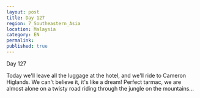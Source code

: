 ```yaml
---
layout: post
title: Day 127
region: 7_Southeastern_Asia
location: Malaysia
category: EN
permalink:
published: true
---
```


Day 127

Today we'll leave all the luggage at the hotel, and we'll ride to Cameron Higlands. We can't believe it, it's like a dream! Perfect tarmac, we are almost alone on a twisty road riding through the jungle on the mountains...

<p><a
href="https://lh3.googleusercontent.com/hbk9yrUGgIQq7v6UVeDo7xbLn_eIUKavnxIBCEPhpIh6V0M0Utm0gxV0baUyX3px9ShsKHDgQ94rEC6XVpMQWfq5lpEsI3ug8V-p64SL61Yj_LEhd_LGG04TOPC8wZKPllhnyJ8C_oRE4A2-At3_6bJ46AgIq-9j_O-gLVRadUyRJDpyjZJwwHO1oM5ZlqIUdBLDWT_B-zMUj830uzvoVtwjRPWMlNSt52MEAtUzvXIwITZJRzLTqqFLDkzdHjC3RfYExPon7yfqDHuzeaBTc9DQU6nD65lzmmPVjCEwKgtCvXlcp86d9i-mliO1yCeVcED4YZTIpJxSCivIxL2Rbu2Z0xi7Nms7I8_nnZJotuUMbvtf3SHw_tAmNw-1oS9VSZRL48VmA7Q8osipE0UbUGCS8XEcSWjnhBet7SdjPWivP7Yq13RErMoDHql_SYyLi_S74UNlYiMl26f_utVP8PfmMFl1_7U-3ui1qjNGvm3iuq3UfXHgsN-bu-d_WRRJd7q48WeV3P3RTL05h-kAJ0L0HG0q9Df05zMvM0oLXTY-DofiRLuIXL7ilTos9QauGbNX6wypuW5Lg0rd452l3wlGIAODtDzVx5eI_U5c8Lkaw-qBjCYYgjBjQYGUaDLRDDPt9RfO7wu46o0WMAeficqxMpnf62cbEI4pxC6UsRT5yVSuFw4UPIwzeubveYuwk2_TCSygfJWZlI9wvYw=w836-h627-no"><img 
src="https://lh3.googleusercontent.com/hbk9yrUGgIQq7v6UVeDo7xbLn_eIUKavnxIBCEPhpIh6V0M0Utm0gxV0baUyX3px9ShsKHDgQ94rEC6XVpMQWfq5lpEsI3ug8V-p64SL61Yj_LEhd_LGG04TOPC8wZKPllhnyJ8C_oRE4A2-At3_6bJ46AgIq-9j_O-gLVRadUyRJDpyjZJwwHO1oM5ZlqIUdBLDWT_B-zMUj830uzvoVtwjRPWMlNSt52MEAtUzvXIwITZJRzLTqqFLDkzdHjC3RfYExPon7yfqDHuzeaBTc9DQU6nD65lzmmPVjCEwKgtCvXlcp86d9i-mliO1yCeVcED4YZTIpJxSCivIxL2Rbu2Z0xi7Nms7I8_nnZJotuUMbvtf3SHw_tAmNw-1oS9VSZRL48VmA7Q8osipE0UbUGCS8XEcSWjnhBet7SdjPWivP7Yq13RErMoDHql_SYyLi_S74UNlYiMl26f_utVP8PfmMFl1_7U-3ui1qjNGvm3iuq3UfXHgsN-bu-d_WRRJd7q48WeV3P3RTL05h-kAJ0L0HG0q9Df05zMvM0oLXTY-DofiRLuIXL7ilTos9QauGbNX6wypuW5Lg0rd452l3wlGIAODtDzVx5eI_U5c8Lkaw-qBjCYYgjBjQYGUaDLRDDPt9RfO7wu46o0WMAeficqxMpnf62cbEI4pxC6UsRT5yVSuFw4UPIwzeubveYuwk2_TCSygfJWZlI9wvYw=w836-h627-no" class="oversize" alt=""></a></p>

<p><a
href="https://lh3.googleusercontent.com/5FEbFxjcIDYy_lKDgSxHwH3E2RGOzoThVhB2gbcZVDhKEkKCosQZWflFgKhQrBhvHd2KamJqw0HNUVQwvGALigl3TwxucD8PccI5reFZoP1SQAISNf3RZb0d_q4s3Tftwkqtx3NRWz3dpmAv7VKQLfw-Q3bD6sW3UqRXup2PVSyKK9JlNxNVzbi_Yn4zQjo9VM060IbFN4dYJ0kmnhGSrouBZuXhyR8s62GOKVcwz9a0S6uv9mOJyYCD2hanHIAAelDIJ4bWg0aBrDr4sehkTb-hzhkVezs98GN1bNZzptN6lT7zuhMD7vqSLtndLx7B5CK1zpgNNhtp0QJHMRfZpGz14udO6oEbjNb1w0GEQkGclYJndaYzqi0PRyR_wujvKrMOjm683Q5Ebjpn5aQrmMh3e9dEAc97RXTT6A4Oa1yp1AvIBCkilITWN466F2cOY5OubXWLDYCFkNZ3OX524eM4ZjlgE_4xxAO1USQSw8MnLeoXhjhF0Gb80yLCqr2LvD9jAdwa-y1aO-0yHwsgOI3E_OzPljFbNnFbHv8vjRDDMmufhZyOMiuUveD8KtE67jrs6n9XAVh657RbAwjLjUgjs5mlP6YgOjgU7TYbC7Blv-oItka-0tfzsPTsIEBiSuPQDHtepDN6Wkqfu3V0ZBXJvA54suHe51gWtYSEX5Hib-YRhxOODN28MuPf5_wAHlUNmzUACqMqLa9N-jA=w669-h502-no"><img 
src="https://lh3.googleusercontent.com/5FEbFxjcIDYy_lKDgSxHwH3E2RGOzoThVhB2gbcZVDhKEkKCosQZWflFgKhQrBhvHd2KamJqw0HNUVQwvGALigl3TwxucD8PccI5reFZoP1SQAISNf3RZb0d_q4s3Tftwkqtx3NRWz3dpmAv7VKQLfw-Q3bD6sW3UqRXup2PVSyKK9JlNxNVzbi_Yn4zQjo9VM060IbFN4dYJ0kmnhGSrouBZuXhyR8s62GOKVcwz9a0S6uv9mOJyYCD2hanHIAAelDIJ4bWg0aBrDr4sehkTb-hzhkVezs98GN1bNZzptN6lT7zuhMD7vqSLtndLx7B5CK1zpgNNhtp0QJHMRfZpGz14udO6oEbjNb1w0GEQkGclYJndaYzqi0PRyR_wujvKrMOjm683Q5Ebjpn5aQrmMh3e9dEAc97RXTT6A4Oa1yp1AvIBCkilITWN466F2cOY5OubXWLDYCFkNZ3OX524eM4ZjlgE_4xxAO1USQSw8MnLeoXhjhF0Gb80yLCqr2LvD9jAdwa-y1aO-0yHwsgOI3E_OzPljFbNnFbHv8vjRDDMmufhZyOMiuUveD8KtE67jrs6n9XAVh657RbAwjLjUgjs5mlP6YgOjgU7TYbC7Blv-oItka-0tfzsPTsIEBiSuPQDHtepDN6Wkqfu3V0ZBXJvA54suHe51gWtYSEX5Hib-YRhxOODN28MuPf5_wAHlUNmzUACqMqLa9N-jA=w669-h502-no" class="oversize" alt=""></a></p>

<p><a
href="https://lh3.googleusercontent.com/M3rnq_BDRRj4QpZTxeSLGmeesBjDfjmeF7BxttaUORFl89MdGWhZKthZgq3mMRZ-qB95G_wj9phn9Dd81jvTDKxXzZxJ1hqk0Wi-Cq8G4oLWNW7PkZiL_e25wX2YyMuSvIyRlF3fzd4iwU8E0os3IwyP15f5ruc1Pxyy9BSOYISB5ln4cRt9GpOYYP0i4SduuAfRDxh3gSlV9MuTRibQ8o6-ecHawMdM044fIE7b4M-P2Cd3jeslHWAB0qBIKxiAqgdeT5sAvuAN48d7ssgd41bROX9hzIZEumOAGIzUhAH8gGWi1EkdXXxiVX-WfRDlSj2JFUqaEAobV3yJihM14uC9ZcMX3TkC-BkQ2-YfZb1riUy7DVOhxzE4cMjpZ7lwqLpHuyvihtjFhMHzdZ0j0yaB4tdoQ6AxMyen7EScfzLD9F13u3f-BgcbQ7jxHPNcg72VD9P3gu5zeCmRnqr-T2dF0jZW7NVm9SOYxVW0kREXCkM6IkVow-sLPrLffvHUQTGc9_9oV-aNJ_lv4GlOruVNogeZj4QohUsQ9cOq3bmZwDGMhmQf3DDD0WanGbhP0di3xSD99_w9eDzyDtuG9cNOBGoQxrHj2KzZwrKulVHKkl62LtwGj7dI4ulDZ4xc1ypLsJ3Nz1swDnQeI1H6gqJAggPrZjaUUlU-VZw_XsDYiLf7pcqfK8T5odWm2hNfdekZIAf73EdH6LfGOXo=w836-h627-no"><img 
src="https://lh3.googleusercontent.com/M3rnq_BDRRj4QpZTxeSLGmeesBjDfjmeF7BxttaUORFl89MdGWhZKthZgq3mMRZ-qB95G_wj9phn9Dd81jvTDKxXzZxJ1hqk0Wi-Cq8G4oLWNW7PkZiL_e25wX2YyMuSvIyRlF3fzd4iwU8E0os3IwyP15f5ruc1Pxyy9BSOYISB5ln4cRt9GpOYYP0i4SduuAfRDxh3gSlV9MuTRibQ8o6-ecHawMdM044fIE7b4M-P2Cd3jeslHWAB0qBIKxiAqgdeT5sAvuAN48d7ssgd41bROX9hzIZEumOAGIzUhAH8gGWi1EkdXXxiVX-WfRDlSj2JFUqaEAobV3yJihM14uC9ZcMX3TkC-BkQ2-YfZb1riUy7DVOhxzE4cMjpZ7lwqLpHuyvihtjFhMHzdZ0j0yaB4tdoQ6AxMyen7EScfzLD9F13u3f-BgcbQ7jxHPNcg72VD9P3gu5zeCmRnqr-T2dF0jZW7NVm9SOYxVW0kREXCkM6IkVow-sLPrLffvHUQTGc9_9oV-aNJ_lv4GlOruVNogeZj4QohUsQ9cOq3bmZwDGMhmQf3DDD0WanGbhP0di3xSD99_w9eDzyDtuG9cNOBGoQxrHj2KzZwrKulVHKkl62LtwGj7dI4ulDZ4xc1ypLsJ3Nz1swDnQeI1H6gqJAggPrZjaUUlU-VZw_XsDYiLf7pcqfK8T5odWm2hNfdekZIAf73EdH6LfGOXo=w836-h627-no" class="oversize" alt=""></a></p>

<p><a
href="https://lh3.googleusercontent.com/wvXbYUWmgOo8ZZn_-PFInN2Js9jq2jTuZqBNHkHZvfVg5vB33GG8OVs0FOhYBRt4OLm4yanXYDotsPrtjGZc9wF9EcZTyYWKq4vMXUSHjDZ0YyxREYQDypLVSTgUeBT2xC_orVYPWmERhC1uZJjYjHM5wR4XvO4tkRDBpQdDuge6Iqbpj-kmThw5Vk7r_Z1ErrLLg90YgWGGogZ6PVpHi9CYKkA3H7fog2BKXfZJggua-XRhJUYzxOVsMso4ysDsVPjqXZ-deqFMxk14NKq1YcApddAXthwCMh6KomPp2Q3nRDcVbY6XnB2vxU5e04yM-kRj6gWGEkkDEIlYiLY268rVo6VR6Jmo-mOiPTMaxTIoanHmmaDYneQcZR-11Yiyz8XfJQdy2tUrXFXTuAvQGt26mD-mVumUCyGd6XGyviXV2ZarEPhRG7aBw-XlOflEpi4cOvbPy5FuBcZuXtjmO-nIh1ePk1wh904BSOcARbCKxWizPkljOe8XWFwsnoDLaUsq6fOiqmqZoQc-IQm0eUwJ-bMAGG1pIV6c5K80O6kWend19TiJD0Td9z1MS-GOxc8GVvnSeQihSzu8XmDVKC4J616UCA89gtDvt0Dr1lE2lpJTBO_QkYysNea6swNcDT0olMlh33Prf3bsEKSKa2D-kCz6fg03DAiQEfUtKd2o0R5LmXALZJLF_Jg9FZeT_EBTpTnYEqCV6Qcnavo=w669-h502-no"><img 
src="https://lh3.googleusercontent.com/wvXbYUWmgOo8ZZn_-PFInN2Js9jq2jTuZqBNHkHZvfVg5vB33GG8OVs0FOhYBRt4OLm4yanXYDotsPrtjGZc9wF9EcZTyYWKq4vMXUSHjDZ0YyxREYQDypLVSTgUeBT2xC_orVYPWmERhC1uZJjYjHM5wR4XvO4tkRDBpQdDuge6Iqbpj-kmThw5Vk7r_Z1ErrLLg90YgWGGogZ6PVpHi9CYKkA3H7fog2BKXfZJggua-XRhJUYzxOVsMso4ysDsVPjqXZ-deqFMxk14NKq1YcApddAXthwCMh6KomPp2Q3nRDcVbY6XnB2vxU5e04yM-kRj6gWGEkkDEIlYiLY268rVo6VR6Jmo-mOiPTMaxTIoanHmmaDYneQcZR-11Yiyz8XfJQdy2tUrXFXTuAvQGt26mD-mVumUCyGd6XGyviXV2ZarEPhRG7aBw-XlOflEpi4cOvbPy5FuBcZuXtjmO-nIh1ePk1wh904BSOcARbCKxWizPkljOe8XWFwsnoDLaUsq6fOiqmqZoQc-IQm0eUwJ-bMAGG1pIV6c5K80O6kWend19TiJD0Td9z1MS-GOxc8GVvnSeQihSzu8XmDVKC4J616UCA89gtDvt0Dr1lE2lpJTBO_QkYysNea6swNcDT0olMlh33Prf3bsEKSKa2D-kCz6fg03DAiQEfUtKd2o0R5LmXALZJLF_Jg9FZeT_EBTpTnYEqCV6Qcnavo=w669-h502-no" class="oversize" alt=""></a></p>